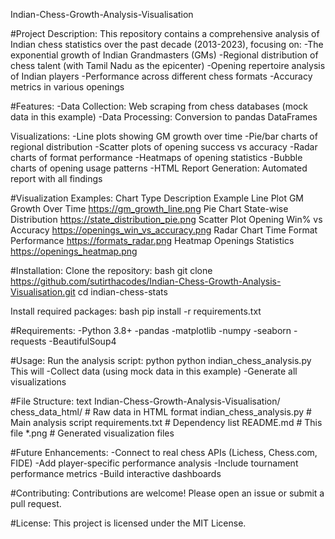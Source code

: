 Indian-Chess-Growth-Analysis-Visualisation

#Project Description:
This repository contains a comprehensive analysis of Indian chess statistics over the past decade (2013-2023), focusing on:
-The exponential growth of Indian Grandmasters (GMs)
-Regional distribution of chess talent (with Tamil Nadu as the epicenter)
-Opening repertoire analysis of Indian players
-Performance across different chess formats
-Accuracy metrics in various openings

#Features:
-Data Collection: Web scraping from chess databases (mock data in this example)
-Data Processing: Conversion to pandas DataFrames


Visualizations:
-Line plots showing GM growth over time
-Pie/bar charts of regional distribution
-Scatter plots of opening success vs accuracy
-Radar charts of format performance
-Heatmaps of opening statistics
-Bubble charts of opening usage patterns
-HTML Report Generation: Automated report with all findings


#Visualization Examples:
Chart Type       	Description	                  Example
Line Plot	        GM Growth Over Time	          https://gm_growth_line.png
Pie Chart   	    State-wise Distribution	      https://state_distribution_pie.png
Scatter Plot	    Opening Win% vs Accuracy	    https://openings_win_vs_accuracy.png
Radar Chart	      Time Format Performance	      https://formats_radar.png
Heatmap         	Openings Statistics	          https://openings_heatmap.png


#Installation:
Clone the repository:
bash
git clone https://github.com/sutirthacodes/Indian-Chess-Growth-Analysis-Visualisation.git
cd indian-chess-stats

Install required packages:
bash
pip install -r requirements.txt

#Requirements:
-Python 3.8+
-pandas
-matplotlib
-numpy
-seaborn
-requests
-BeautifulSoup4

#Usage:
Run the analysis script:
python
python indian_chess_analysis.py
This will
-Collect data (using mock data in this example)
-Generate all visualizations

#File Structure:
text
Indian-Chess-Growth-Analysis-Visualisation/
chess_data_html/          # Raw data in HTML format
indian_chess_analysis.py  # Main analysis script
requirements.txt          # Dependency list
README.md                 # This file
*.png                     # Generated visualization files

#Future Enhancements:
-Connect to real chess APIs (Lichess, Chess.com, FIDE)
-Add player-specific performance analysis
-Include tournament performance metrics
-Build interactive dashboards

#Contributing:
Contributions are welcome! Please open an issue or submit a pull request.

#License:
This project is licensed under the MIT License.
